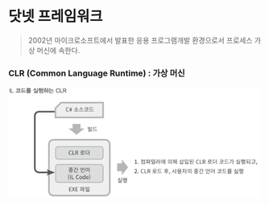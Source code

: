 # 닷넷 프레임워크
> 2002년 마이크로소프트에서 발표한 응용 프로그램개발 환경으로서 프로세스 가상 머신에 속한다. 

### CLR (Common Language Runtime) : 가상 머신
<img src="./Images/1_1.png" width="500"/>

